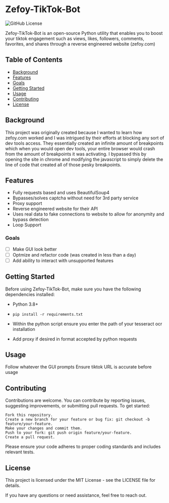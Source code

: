 # Zefoy-TikTok-Bot

![GitHub License](https://img.shields.io/badge/license-GNU-blue.svg)

Zefoy-TikTok-Bot is an open-source Python utility that enables you to boost your tiktok engagement such as views, likes, followers, comments, favorites, and shares through a reverse engineered website (zefoy.com)

## Table of Contents
- [Background](#background)
- [Features](#features)
- [Goals](#goals)
- [Getting Started](#getting-started)
- [Usage](#usage)
- [Contributing](#contributing)
- [License](#license)

## Background
This project was originally created because I wanted to learn how zefoy.com worked and I was intrigued by their efforts at blocking any sort of dev tools access. They essentially created an infinite amount of breakpoints which when you would open dev tools, your entire browser would crash from the amount of breakpoints it was activating. I bypassed this by opening the site in chrome and modifying the javascript to simply delete the line of code that created all of those pesky breakpoints.

## Features

- Fully requests based and uses BeautifulSoup4
- Bypasses/solves captcha without need for 3rd party service
- Proxy support
- Reverse engineered website for their API
- Uses real data to fake connections to website to allow for anonymity and bypass detection
- Loop Support

### Goals
- [ ] Make GUI look better
- [ ] Optmize and refactor code (was created in less than a day)
- [ ] Add ability to interact with unsupported features

## Getting Started
Before using Zefoy-TikTok-Bot, make sure you have the following dependencies installed:

- Python 3.8+
- `pip install -r requirements.txt`
  
- Within the python script ensure you enter the path of your tesseract ocr installation
- Add proxy if desired in format accepted by python requests

## Usage
Follow whatever the GUI prompts
Ensure tiktok URL is accurate before usage

## Contributing

Contributions are welcome. You can contribute by reporting issues, suggesting improvements, or submitting pull requests. To get started:

    Fork this repository.
    Create a new branch for your feature or bug fix: git checkout -b feature/your-feature.
    Make your changes and commit them.
    Push to your fork: git push origin feature/your-feature.
    Create a pull request.

Please ensure your code adheres to proper coding standards and includes relevant tests.

## License

This project is licensed under the MIT License - see the LICENSE file for details.

If you have any questions or need assistance, feel free to reach out.
